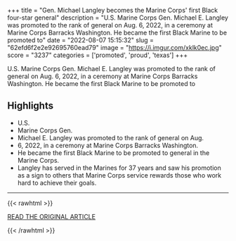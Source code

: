 +++
title = "Gen. Michael Langley becomes the Marine Corps' first Black four-star general"
description = "U.S. Marine Corps Gen. Michael E. Langley was promoted to the rank of general on Aug. 6, 2022, in a ceremony at Marine Corps Barracks Washington. He became the first Black Marine to be promoted to"
date = "2022-08-07 15:15:32"
slug = "62efd6f2e2e92695760ead79"
image = "https://i.imgur.com/xklk0ec.jpg"
score = "3237"
categories = ['promoted', 'proud', 'texas']
+++

U.S. Marine Corps Gen. Michael E. Langley was promoted to the rank of general on Aug. 6, 2022, in a ceremony at Marine Corps Barracks Washington. He became the first Black Marine to be promoted to

## Highlights

- U.S.
- Marine Corps Gen.
- Michael E. Langley was promoted to the rank of general on Aug.
- 6, 2022, in a ceremony at Marine Corps Barracks Washington.
- He became the first Black Marine to be promoted to general in the Marine Corps.
- Langley has served in the Marines for 37 years and saw his promotion as a sign to others that Marine Corps service rewards those who work hard to achieve their goals.

---

{{< rawhtml >}}
  <p class="article-category">
    <a target="_blank" href="https://www.marines.mil/News/News-Display/Article/3119142/gen-michael-langley-becomes-the-marine-corps-first-black-four-star-general/">READ THE ORIGINAL ARTICLE</a>
  </p>
{{< /rawhtml >}}
